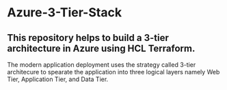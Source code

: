 # Azure-3-Tier-Stack
This repository helps to build a 3-tier architecture in Azure using HCL Terraform.
----------------------------------------------------------------------------------

The modern application deployment uses the strategy called 3-tier architecure to spearate the application into three logical layers namely Web Tier, Application Tier, and Data Tier.
